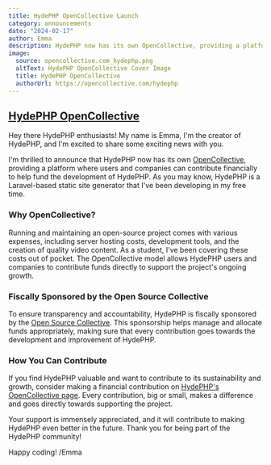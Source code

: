 ```yaml
---
title: HydePHP OpenCollective Launch
category: announcements
date: "2024-02-17"
author: Emma
description: HydePHP now has its own OpenCollective, providing a platform where users and companies can contribute financially to help fund the development of HydePHP.
image:
  source: opencollective.com_hydephp.png
  altText: HydePHP OpenCollective Cover Image
  title: HydePHP OpenCollective
  authorUrl: https://opencollective.com/hydephp
---
```


## [HydePHP OpenCollective](https://opencollective.com/hydephp)

Hey there HydePHP enthusiasts! My name is Emma, I'm the creator of HydePHP, and I'm excited to share some exciting news with you.

I'm thrilled to announce that HydePHP now has its own [OpenCollective](https://opencollective.com/hydephp), providing a platform where users and companies can contribute financially to help fund the development of HydePHP. As you may know, HydePHP is a Laravel-based static site generator that I've been developing in my free time.

### Why OpenCollective?

Running and maintaining an open-source project comes with various expenses, including server hosting costs, development tools, and the creation of quality video content. As a student, I've been covering these costs out of pocket. The OpenCollective model allows HydePHP users and companies to contribute funds directly to support the project's ongoing growth.

### Fiscally Sponsored by the Open Source Collective

To ensure transparency and accountability, HydePHP is fiscally sponsored by the [Open Source Collective](https://opencollective.com/opensource). This sponsorship helps manage and allocate funds appropriately, making sure that every contribution goes towards the development and improvement of HydePHP.

### How You Can Contribute

If you find HydePHP valuable and want to contribute to its sustainability and growth, consider making a financial contribution on [HydePHP's OpenCollective page](https://opencollective.com/hydephp). Every contribution, big or small, makes a difference and goes directly towards supporting the project.

Your support is immensely appreciated, and it will contribute to making HydePHP even better in the future. Thank you for being part of the HydePHP community!

Happy coding! /Emma
